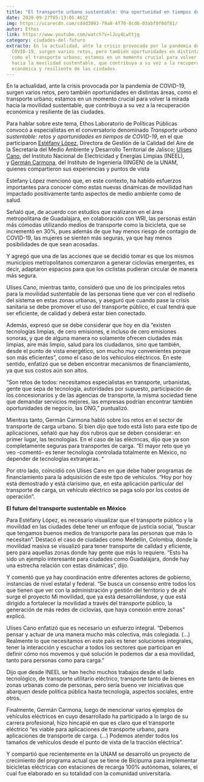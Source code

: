 ```yaml
---
title: "El transporte urbano sustentable: Una oportunidad en tiempos de COVID-19"
date: 2020-09-27T05:13:05.461Z
img: https://ucarecdn.com/cd4d3093-79a8-4f70-8cd6-03abf0f0df81/
autor: Ethos
link: https://www.youtube.com/watch?v=lJuy4Lwttjg
category: ciudades-del-futuro
extracto: En la actualidad, ante la crisis provocada por la pandemia de
  COVID-19, surgen varios retos, pero también oportunidades en distintas áreas,
  como el transporte urbano; estamos en un momento crucial para volver la mirada
  hacia la movilidad sustentable, que contribuya a su vez a la recuperación
  económica y resiliente de las ciudades.
---
```

En la actualidad, ante la crisis provocada por la pandemia de COVID-19, surgen varios retos, pero también oportunidades en distintas áreas, como el transporte urbano; estamos en un momento crucial para volver la mirada hacia la movilidad sustentable, que contribuya a su vez a la recuperación económica y resiliente de las ciudades.

Para hablar sobre este tema, Ethos Laboratorio de Políticas Públicas convocó a especialistas en el conversatorio denominado *Transporte urbano sustentable: retos y oportunidades en tiempos de COVID-19*, en el que participaron [Estéfany López](https://info.jalisco.gob.mx/gobierno/organigrama/17372), Directora de Gestión de la Calidad del Aire de la Secretaría del Medio Ambiente y Desarrollo Territorial de Jalisco; [Ulises Cano](https://www.linkedin.com/in/ulises-cano-castillo-a4541554/?originalSubdomain=mx), del Instituto Nacional de Electricidad y Energías Limpias (INEEL), y [Germán Carmona](https://www.linkedin.com/in/germ%C3%A1n-carmona-paredes-66166366/?originalSubdomain=mx), del Instituto de Ingeniería (IINGEN) de la UNAM, quienes compartieron sus experiencias y puntos de vista

Estefany López mencionó que, en este contexto, ha habido esfuerzos importantes para conocer cómo estas nuevas dinámicas de movilidad han impactado positivamente tanto aspectos de medio ambiente como de salud. 

Señaló que, de acuerdo con estudios que realizaron en el área metropolitana de Guadalajara, en colaboración con WRI, las personas están más cómodas utilizando medios de transporte como la bicicleta, que se incrementó en 30%, pues además de que hay menos riesgo de contagio de COVID-19, las mujeres se sienten más seguras, ya que hay menos posibilidades de que sean acosadas.

Y agregó que una de las acciones que se decidió tomar es que los mismos municipios metropolitanos comenzaron a generar ciclovías emergentes, es decir, adaptaron espacios para que los ciclistas pudieran circular de manera más segura.

Ulises Cano, mientras tanto, consideró que uno de los principales retos para la movilidad sustentable de las personas tiene que ver con el rediseño del sistema en estas zonas urbanas, y aseguró que cuando pase la crisis sanitaria se debe promover el uso del transporte público, el cual tendrá que ser eficiente, de calidad y deberá estar bien conectado.

Además, expresó que se debe considerar que hoy en día “existen tecnologías limpias, de cero emisiones, e incluso de cero emisiones sonoras, y que de alguna manera no solamente ofrecen ciudades más limpias, aire más limpio, salud para los ciudadanos, sino que también, desde el punto de vista energético, son mucho muy convenientes porque son más eficientes”, como el caso de los vehículos eléctricos. En este sentido, enfatizó que se deben encontrar mecanismos de financiamiento, ya que sus costos aún son altos. 

“Son retos de todos: necesitamos especialistas en transporte, urbanistas, gente que sepa de tecnología, autoridades por supuesto, participación de los concesionarios y de las agencias de transporte, la misma sociedad tiene que demandar servicios mejores, las empresas podrían encontrar también oportunidades de negocio, las ONG,” puntualizó.

Mientras tanto, Germán Carmona habló sobre los retos en el sector de transporte de carga urbano. Si bien dijo que todo está listo para este tipo de aplicaciones, señaló que hay dos rubros que se deben considerar: en primer lugar, las tecnologías. En el caso de las eléctricas, dijo que ya son completamente seguras para transportes de carga. “El mayor reto que yo veo -comentó- es tener tecnología controlada totalmente en México, no depender de tecnologías extranjeras. “

Por otro lado, coincidió con Ulises Cano en que debe haber programas de financiamiento para la adquisición de este tipo de vehículos. “Hoy por hoy está demostrado y está clarísimo que, en esta aplicación particular del transporte de carga, un vehículo eléctrico se paga solo por los costos de operación”. 

**El futuro del transporte sustentable en México**

Para Estéfany López, es necesario visualizar que el transporte público y la movilidad en las ciudades debe tener un enfoque de justicia social, “buscar que tengamos buenos medios de transporte para las personas que más lo necesitan”. Destacó el caso de ciudades como Medellín, Colombia, donde la movilidad masiva se visualizó para tener transporte de calidad y eficiente, pero para aquellas zonas donde hay gente que más lo requiere. “Esto ha sido un ejemplo interesante para ciudades como Guadalajara, donde hay una estrecha relación con estas dinámicas”, dijo.

Y comentó que ya hay coordinación entre diferentes actores de gobierno, instancias de nivel estatal y federal. “Se busca un consenso entre todos los que tienen que ver con la administración y gestión del territorio y de ahí surge el proyecto Mi movilidad, que ya está desarrollándose, y que está dirigido a fortalecer la movilidad a través del transporte público, la generación de más redes de ciclovías, que haya conexión entre zonas” explicó.

Ulises Cano enfatizó que es necesario un esfuerzo integral. “Debemos pensar y actuar de una manera mucho más colectiva, más colegiada. (…) Realmente lo que necesitamos en este país es tener soluciones integrales, tener la interacción y escuchar a todos los sectores que participan en definir cómo nos movemos y qué solución le podemos dar a esa movilidad, tanto para personas como para carga.”

Dijo que desde INEEL se han hecho muchos trabajos desde el lado tecnológico, de transporte utilitario eléctrico, transporte tanto de bienes en zonas urbanas como de personas, pero sería bueno ver iniciativas que abarquen desde política pública hasta tecnología, aspectos sociales, entre otros.

Finalmente, Germán Carmona, luego de mencionar varios ejemplos de vehículos eléctricos en cuyo desarrollado ha participado a lo largo de su carrera profesional, hizo hincapié en que es claro que el transporte eléctrico “es viable para aplicaciones de transporte urbano, para aplicaciones de transporte de carga. (…) Podemos atender todos los tamaños de vehículos desde el punto de vista de la tracción eléctrica”.

Y compartió que recientemente en la UNAM se desarrolló un proyecto de crecimiento del programa actual que se tiene de Bicipuma para implementar bicicletas eléctricas con estaciones de recarga 100% autónomas, solares, el cual fue elaborado en su totalidad con la comunidad universitaria.